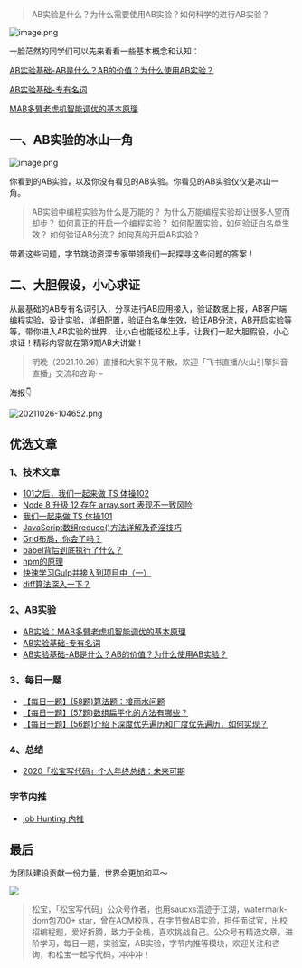 > AB实验是什么？为什么需要使用AB实验？如何科学的进行AB实验？

![image.png](https://cdn.nlark.com/yuque/0/2021/png/276016/1635243620952-974eae6e-0ad9-4f6e-acef-f5794c17622b.png#clientId=uf0ed33e2-e450-4&from=paste&height=89&id=zlBB3&margin=%5Bobject%20Object%5D&name=image.png&originHeight=177&originWidth=284&originalType=binary&ratio=1&size=35254&status=done&style=none&taskId=ud6db88b2-66fd-42ed-acd2-22872362609&width=142)

一脸茫然的同学们可以先来看看一些基本概念和认知：

[AB实验基础-AB是什么？AB的价值？为什么使用AB实验？](https://juejin.cn/post/6972181439123046408)

[AB实验基础-专有名词](https://juejin.cn/post/6973622831263252487)

[MAB多臂老虎机智能调优的基本原理](https://juejin.cn/post/6994466335707103269)
​

## 一、AB实验的冰山一角
![image.png](https://cdn.nlark.com/yuque/0/2021/png/276016/1635260333314-9e980861-e6d6-46f8-bc3c-e0fa92992b40.png#clientId=uf0ed33e2-e450-4&from=paste&height=400&id=u4f6a5d46&margin=%5Bobject%20Object%5D&name=image.png&originHeight=799&originWidth=1280&originalType=binary&ratio=1&size=1644193&status=done&style=none&taskId=u1c77591d-bb58-40f1-b57e-6decc9aa299&width=640)

你看到的AB实验，以及你没有看见的AB实验。你看见的AB实验仅仅是冰山一角。
> AB实验中编程实验为什么是万能的？
> 为什么万能编程实验却让很多人望而却步？
> 如何真正的开启一个编程实验？
> 如何配置实验，如何验证白名单生效？
> 如何验证AB分流？
> 如何真的开启AB实验？

带着这些问题，字节跳动资深专家带领我们一起探寻这些问题的答案！
​

## 二、大胆假设，小心求证
从最基础的AB专有名词引入，分享进行AB应用接入，验证数据上报，AB客户端编程实验，设计实验，详细配置，验证白名单生效，验证AB分流，AB开启实验等等，带你进入AB实验的世界，让小白也能轻松上手，让我们一起大胆假设，小心求证！精彩内容就在第9期AB大讲堂！

> 明晚（2021.10.26）直播和大家不见不散，欢迎「飞书直播/火山引擎抖音直播」交流和咨询～

海报👇

![20211026-104652.png](https://cdn.nlark.com/yuque/0/2021/png/276016/1635243479586-1fdb451c-8ca3-4f41-b151-331897ed3993.png#clientId=uf0ed33e2-e450-4&from=paste&height=2850&id=ueba3e2d2&margin=%5Bobject%20Object%5D&name=20211026-104652.png&originHeight=5700&originWidth=1125&originalType=binary&ratio=1&size=3143371&status=done&style=none&taskId=u574d6a94-7efe-4818-b2bd-23ec8ce4ce1&width=562.5)

## 优选文章
### 1、技术文章

- [101之后，我们一起来做 TS 体操102](https://mp.weixin.qq.com/s/zW_4f9GzpZYRBPanv6PfaQ)
- [Node 8 升级 12 存在 array.sort 表现不一致风险](https://mp.weixin.qq.com/s/wsPeMY-Eb7AqGM46R5tfXg)
- [我们一起来做 TS 体操101](https://mp.weixin.qq.com/s/VLcBwqsAIInKgB3NB1qnEQ)
- [JavaScript数组reduce()方法详解及奇淫技巧](https://mp.weixin.qq.com/s/YoLJnOcCoFVlWUWXTXsEsQ)
- [Grid布局，你会了吗？](https://mp.weixin.qq.com/s/u_se9C13N2fez1z-FqbSLg)
- [babel背后到底执行了什么？](https://mp.weixin.qq.com/s/Jd7sX1yNYdXPgepwlq-XLw)
- [npm的原理](https://mp.weixin.qq.com/s/PSlUfdX3KGqvXdkC0xQ97w)
- [快速学习Gulp并接入到项目中（一）](https://mp.weixin.qq.com/s/QQWzNvrXcqq_w3QKKvJagA)
- [diff算法深入一下？](https://mp.weixin.qq.com/s/HwowUwWA4pkSIQ1J4fwr9w)



### 2、AB实验

- [AB实验：MAB多臂老虎机智能调优的基本原理](https://mp.weixin.qq.com/s/7Sz0dSFkWOEo2iw5xrcCLA)
- [AB实验基础-专有名词](https://mp.weixin.qq.com/s/TXzuf_98yMojVAFlDv0CCQ)
- [AB实验基础-AB是什么？AB的价值？为什么使用AB实验？](https://mp.weixin.qq.com/s/UcwpNqRQ3we10S9z5cO53g)



### 3、每日一题

- [【每日一题】(58题)算法题：接雨水问题](https://mp.weixin.qq.com/s/OtCI6SjtLCI608LOQMFQ3A)
- [【每日一题】(57题)数组扁平化的方法有哪些？](https://mp.weixin.qq.com/s/sXIJ6bQj97bZTaYHQgJTIw)
- [【每日一题】(56题)介绍下深度优先遍历和广度优先遍历，如何实现？](https://mp.weixin.qq.com/s/KkqdB4mWlMgZMcHVhZVZXQ)



### 4、总结

- [2020「松宝写代码」个人年终总结：未来可期](https://mp.weixin.qq.com/s/_ay6KfcC5DMoZu9XqS2NHA)



### 字节内推

- [job Hunting 内推](https://www.yuque.com/books/share/39617705-0356-4cc4-a58f-90520a5f2379)



## 最后
为团队建设贡献一份力量，世界会更加和平～

![](https://cdn.nlark.com/yuque/0/2021/png/276016/1634222782747-0da516b7-3a22-407d-9bb4-e292b62d7417.png#clientId=uf2680cc8-420e-4&from=paste&id=u598f6c64&margin=%5Bobject%20Object%5D&originHeight=306&originWidth=282&originalType=url&ratio=1&status=done&style=none&taskId=u313857f3-48bf-43b2-b9e5-cb68c7335cb#id=vH7sj&originHeight=306&originWidth=282&originalType=binary&ratio=1&status=done&style=none#id=Kefca&originHeight=306&originWidth=282&originalType=binary&ratio=1&status=done&style=none)

> 松宝，「松宝写代码」公众号作者，也用saucxs混迹于江湖，watermark-dom包700+ star，曾在ACM校队，在字节做AB实验，担任面试官，出校招编程题，爱好折腾，致力于全栈，喜欢挑战自己。公众号有精选文章，进阶学习，每日一题，实验室，AB实验，字节内推等模块，欢迎关注和咨询，和松宝一起写代码，冲冲冲！



